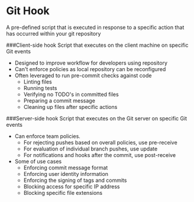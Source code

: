 # Git Hook
A pre-defined script that is executed in response to a specific action that has occurred within your git repository

###Client-side hook
Script that executes on the client machine on specific Git events
* Designed to improve workflow for developers using repository
* Can't enforce policies as local repository can be reconfigured 
* Often leveraged to run pre-commit checks against code
    * Linting files
    * Running tests
    * Verifying no TODO's in committed files
    * Preparing a commit message
    * Cleaning up files after specific actions


###Server-side hook
Script that executes on the Git server on specific Git events
* Can enforce team policies.
    * For rejecting pushes based on overall policies, use pre-receive 
    * For evaluation of individual branch pushes, use update
    * For notifications and hooks after the commit, use post-receive
* Some of use cases
    * Enforcing commit message format
    * Enforcing user identity information
    * Enforcing the signing of tags and commits
    * Blocking access for specific IP address
    * Blocking specific file extensions
